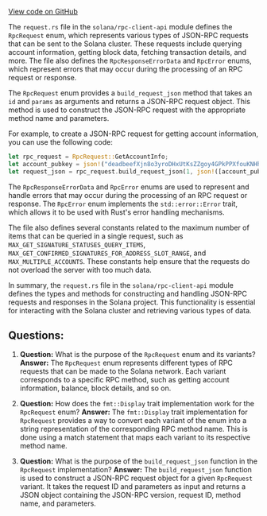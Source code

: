 [View code on GitHub](https://github.com/solana-labs/solana/blob/master/rpc-client-api/src/request.rs)

The `request.rs` file in the `solana/rpc-client-api` module defines the `RpcRequest` enum, which represents various types of JSON-RPC requests that can be sent to the Solana cluster. These requests include querying account information, getting block data, fetching transaction details, and more. The file also defines the `RpcResponseErrorData` and `RpcError` enums, which represent errors that may occur during the processing of an RPC request or response.

The `RpcRequest` enum provides a `build_request_json` method that takes an `id` and `params` as arguments and returns a JSON-RPC request object. This method is used to construct the JSON-RPC request with the appropriate method name and parameters.

For example, to create a JSON-RPC request for getting account information, you can use the following code:

```rust
let rpc_request = RpcRequest::GetAccountInfo;
let account_pubkey = json!("deadbeefXjn8o3yroDHxUtKsZZgoy4GPkPPXfouKNHhx");
let request_json = rpc_request.build_request_json(1, json!([account_pubkey]));
```

The `RpcResponseErrorData` and `RpcError` enums are used to represent and handle errors that may occur during the processing of an RPC request or response. The `RpcError` enum implements the `std::error::Error` trait, which allows it to be used with Rust's error handling mechanisms.

The file also defines several constants related to the maximum number of items that can be queried in a single request, such as `MAX_GET_SIGNATURE_STATUSES_QUERY_ITEMS`, `MAX_GET_CONFIRMED_SIGNATURES_FOR_ADDRESS_SLOT_RANGE`, and `MAX_MULTIPLE_ACCOUNTS`. These constants help ensure that the requests do not overload the server with too much data.

In summary, the `request.rs` file in the `solana/rpc-client-api` module defines the types and methods for constructing and handling JSON-RPC requests and responses in the Solana project. This functionality is essential for interacting with the Solana cluster and retrieving various types of data.
## Questions: 
 1. **Question:** What is the purpose of the `RpcRequest` enum and its variants?
   **Answer:** The `RpcRequest` enum represents different types of RPC requests that can be made to the Solana network. Each variant corresponds to a specific RPC method, such as getting account information, balance, block details, and so on.

2. **Question:** How does the `fmt::Display` trait implementation work for the `RpcRequest` enum?
   **Answer:** The `fmt::Display` trait implementation for `RpcRequest` provides a way to convert each variant of the enum into a string representation of the corresponding RPC method name. This is done using a match statement that maps each variant to its respective method name.

3. **Question:** What is the purpose of the `build_request_json` function in the `RpcRequest` implementation?
   **Answer:** The `build_request_json` function is used to construct a JSON-RPC request object for a given `RpcRequest` variant. It takes the request ID and parameters as input and returns a JSON object containing the JSON-RPC version, request ID, method name, and parameters.